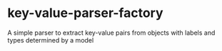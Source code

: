 # key-value-parser-factory
A simple parser to extract key-value pairs from objects with labels and types determined by a model
